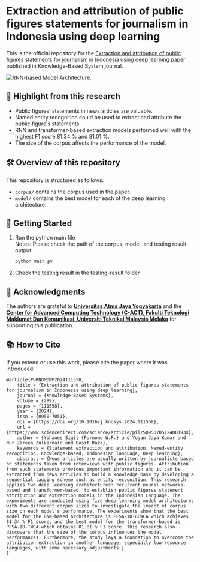 # Extraction and attribution of public figures statements for journalism in Indonesia using deep learning

This is the official repository for the [Extraction and attribution of public figures statements for journalism in Indonesia using deep learning](https://doi.org/10.1016/j.knosys.2024.111558) paper published in Knowledge-Based System journal.


![RNN-based Model Architecture.](https://ars.els-cdn.com/content/image/1-s2.0-S095070512400193X-gr2.jpg)

## 🌟 Highlight from this research
- Public figures' statements in news articles are valuable.
- Named entity recognition could be used to extract and attribute the public figure's statements.
- RNN and transformer-based extraction models performed well with the highest F1 score 81.34 % and 81.01 %.
- The size of the corpus affects the performance of the model.

## 🛠️ Overview of this repository
This repository is structured as follows:
- `corpus/` contains the corpus used in the paper.
- `model/` contains the best model for each of the deep learning architecture.

## 🚀 Getting Started

1. Run the python main file <br />
   Notes: Please check the path of the corpus, model, and testing result output.
   ```sh
   python main.py
    ```
2. Check the testing result in the testing-result folder

## :pray: Acknowledgments 

The authors are grateful to **[Universitas Atma Jaya Yogyakarta](https://www.uajy.ac.id)** and the **[Center for Advanced Computing Technology (C-ACT), Fakulti Teknologi Maklumat Dan Komunikasi, Universiti Teknikal Malaysia Melaka](https://ftmk.utem.edu.my)** for supporting this publication.

	
## :books: How to Cite
If you extend or use this work, please cite the paper where it was introduced:
```
@article{PURNOMOWP2024111558,
	title = {Extraction and attribution of public figures statements for journalism in Indonesia using deep learning},
	journal = {Knowledge-Based Systems},
	volume = {289},
	pages = {111558},
	year = {2024},
	issn = {0950-7051},
	doi = {https://doi.org/10.1016/j.knosys.2024.111558},
	url = {https://www.sciencedirect.com/science/article/pii/S095070512400193X},
	author = {Yohanes Sigit {Purnomo W.P.} and Yogan Jaya Kumar and Nur Zareen Zulkarnain and Basit Raza},
	keywords = {Statement extraction and attribution, Named-entity recognition, Knowledge-based, Indonesian language, Deep learning},
	abstract = {News articles are usually written by journalists based on statements taken from interviews with public figures. Attribution from such statements provides important information and it can be extracted from news articles to build a knowledge base by developing a sequential tagging scheme such as entity recognition. This research applies two deep learning architectures: recurrent neural networks-based and transformer-based, to establish public figures statement attribution and extraction models in the Indonesian Language. The experiments are conducted using five deep-learning model architectures with two different corpus sizes to investigate the impact of corpus size on each model's performance. The experiments show that the best model for the RNN-based architecture is PFSA-ID-BLWCA which achieves 81.34 % F1 score, and the best model for the transformer-based is PFSA-ID-TWCA which obtains 81.01 % F1 score. This research also discovers that the size of the corpus influences the model performances. Furthermore, the study lays a foundation to overcome the attribution extraction in another language, especially low-resource languages, with some necessary adjustments.}
}
```